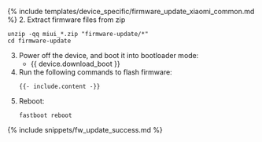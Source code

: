 {% include templates/device_specific/firmware_update_xiaomi_common.md %}
2. Extract firmware files from zip
   ```
   unzip -qq miui_*.zip "firmware-update/*"
   cd firmware-update
   ```
3. Power off the device, and boot it into bootloader mode:
    * {{ device.download_boot }}
4. Run the following commands to flash firmware:
   ```
   {{- include.content -}}
   ```
5. Reboot:
   ```
   fastboot reboot
   ```

{% include snippets/fw_update_success.md %}
